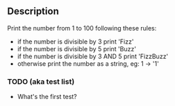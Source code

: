 ## Description
Print the number from 1 to 100 following these rules:
- if the number is divisible by 3 print 'Fizz'
- if the number is divisible by 5 print 'Buzz'
- if the number is divisible by 3 AND 5 print 'FizzBuzz'
- otherwise print the number as a string, eg: 1 -> '1'

### TODO (aka test list)
- What's the first test?
